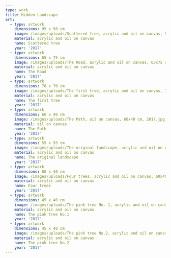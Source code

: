 ```yaml
---
type: work
title: Hidden Landscape
art:
  - type: artwork
    dimensions: 95 x 50 cm
    image: /images/uploads/Scattered tree, acrylic and oil on canvas, 95x50 cm, 2017.jpg
    material: acrylic and oil on canvas
    name: Scattered tree
    year: '2017'
  - type: artwork
    dimensions: 65 x 75 cm
    image: /images/uploads/The Road, acrylic and oil on canvas, 65x75 cm, 2017.jpg
    material: acrylic and oil on canvas
    name: The Road
    year: '2017'
  - type: artwork
    dimensions: 70 x 70 cm
    image: /images/uploads/The first tree, acrylic and oil on canvas, 70x70 cm, 2017.jpg
    material: acrylic and oil on canvas
    name: The first tree
    year: '2017'
  - type: artwork
    dimensions: 60 x 40 cm
    image: /images/uploads/The Path, oil on canvas, 60x40 cm, 2017.jpg
    material: oil on canvas
    name: The Path
    year: '2017'
  - type: artwork
    dimensions: 55 x 93 cm
    image: /images/uploads/The original landscape, acrylic and oil on canvas, 55x93 cm, 2017.jpg
    material: acrylic and oil on canvas
    name: The original landscape
    year: '2017'
  - type: artwork
    dimensions: 60 x 40 cm
    image: /images/uploads/Four trees, acrylic and oil on canvas, 60x40 cm, 2017.jpg
    material: acrylic and oil on canvas
    name: Four trees
    year: '2017'
  - type: artwork
    dimensions: 45 x 40 cm
    image: /images/uploads/The pink tree No. 1, acrylic and oil on canvas, 45x40 cm, 2017.jpg
    material: acrylic and oil on canvas
    name: The pink tree No.1
    year: '2017'
  - type: artwork
    dimensions: 45 x 40 cm
    image: /images/uploads/The pink tree No.2, acrylic and oil on canvas, 45x40 cm, 2017.jpg
    material: acrylic and oil on canvas
    name: The pink tree No.2
    year: '2017'
---
```

